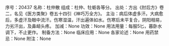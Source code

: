 序号：20437
名称：杜仲散
组成：杜仲、牡蛎各等分。
出处：方出《肘后方》卷二，名见《医方类聚》卷五十四引《神巧万全方》。
主治：病后体虚多汗。大病愈后，多虚汗及眼中流汗。伤寒湿温，汗出遍体如水。伤寒后未平复合，阴阳相易，力劣汗出，及鼻衄头疼。
加减：None
功效：None
用法用量：每服5匕，暮卧水调下，不止更作。
制备方法：None
临床应用：None
各家论述：None
用药禁忌：None
附注：None
